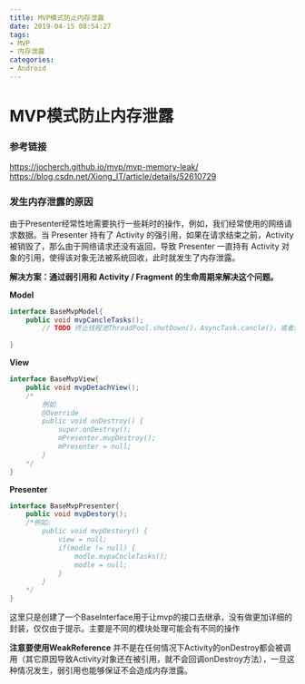 ```yaml
---
title: MVP模式防止内存泄露
date: 2019-04-15 08:54:27
tags:
- MVP
- 内存泄露
categories:
- Android
---
```


# MVP模式防止内存泄露
### 参考链接
https://jocherch.github.io/mvp/mvp-memory-leak/
https://blog.csdn.net/Xiong_IT/article/details/52610729

### 发生内存泄露的原因
由于Presenter经常性地需要执行一些耗时的操作，例如，我们经常使用的网络请求数据。当 Presenter 持有了 Activity 的强引用，如果在请求结束之前，Activity 被销毁了，那么由于网络请求还没有返回，导致 Presenter 一直持有 Activity 对象的引用，使得该对象无法被系统回收，此时就发生了内存泄露。

**解决方案：通过弱引用和 Activity / Fragment 的生命周期来解决这个问题。**

**Model**
```java
interface BaseMvpModel{
    public void mvpCancleTasks();
        // TODO 终止线程池ThreadPool.shutDown()，AsyncTask.cancle()，或者调用框架的取消任务api
    
}
```
**View**
```java
interface BaseMvpView{
    public void mvpDetachView();
    /*
        例如
        @Override
        public void onDestroy() {
            super.onDestroy();
            mPresenter.mvpDestroy();
            mPresenter = null;
        }
    */
}
```

**Presenter**
```java
interface BaseMvpPresenter{
    public void mvpDestory();
    /*例如:
        public void mvpDestory() {
            view = null;
            if(modle != null) {
                modle.mvpaCncleTasks();
                modle = null;
            }
        }
    */
}
```

这里只是创建了一个BaseInterface用于让mvp的接口去继承，没有做更加详细的封装，仅仅由于提示。主要是不同的模块处理可能会有不同的操作

**注意要使用WeakReference**
并不是在任何情况下Activity的onDestroy都会被调用（其它原因导致Activity对象还在被引用，就不会回调onDestroy方法），一旦这种情况发生，弱引用也能够保证不会造成内存泄露。

